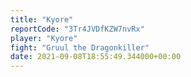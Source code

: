 ```yaml
---
title: "Kyore"
reportCode: "3Tr4JVDfKZW7nvRx"
player: "Kyore"
fight: "Gruul the Dragonkiller"
date: 2021-09-08T18:55:49.344000+00:00
---
```

